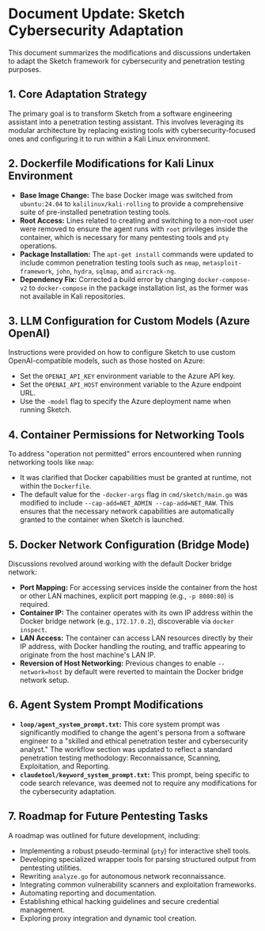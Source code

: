 # Document Update: Sketch Cybersecurity Adaptation

This document summarizes the modifications and discussions undertaken to adapt the Sketch framework for cybersecurity and penetration testing purposes.

## 1. Core Adaptation Strategy

The primary goal is to transform Sketch from a software engineering assistant into a penetration testing assistant. This involves leveraging its modular architecture by replacing existing tools with cybersecurity-focused ones and configuring it to run within a Kali Linux environment.

## 2. Dockerfile Modifications for Kali Linux Environment

*   **Base Image Change:** The base Docker image was switched from `ubuntu:24.04` to `kalilinux/kali-rolling` to provide a comprehensive suite of pre-installed penetration testing tools.
*   **Root Access:** Lines related to creating and switching to a non-root user were removed to ensure the agent runs with `root` privileges inside the container, which is necessary for many pentesting tools and `pty` operations.
*   **Package Installation:** The `apt-get install` commands were updated to include common penetration testing tools such as `nmap`, `metasploit-framework`, `john`, `hydra`, `sqlmap`, and `aircrack-ng`.
*   **Dependency Fix:** Corrected a build error by changing `docker-compose-v2` to `docker-compose` in the package installation list, as the former was not available in Kali repositories.

## 3. LLM Configuration for Custom Models (Azure OpenAI)

Instructions were provided on how to configure Sketch to use custom OpenAI-compatible models, such as those hosted on Azure:

*   Set the `OPENAI_API_KEY` environment variable to the Azure API key.
*   Set the `OPENAI_API_HOST` environment variable to the Azure endpoint URL.
*   Use the `-model` flag to specify the Azure deployment name when running Sketch.

## 4. Container Permissions for Networking Tools

To address "operation not permitted" errors encountered when running networking tools like `nmap`:

*   It was clarified that Docker capabilities must be granted at runtime, not within the `Dockerfile`.
*   The default value for the `-docker-args` flag in `cmd/sketch/main.go` was modified to include `--cap-add=NET_ADMIN --cap-add=NET_RAW`. This ensures that the necessary network capabilities are automatically granted to the container when Sketch is launched.

## 5. Docker Network Configuration (Bridge Mode)

Discussions revolved around working with the default Docker bridge network:

*   **Port Mapping:** For accessing services inside the container from the host or other LAN machines, explicit port mapping (e.g., `-p 8080:80`) is required.
*   **Container IP:** The container operates with its own IP address within the Docker bridge network (e.g., `172.17.0.2`), discoverable via `docker inspect`.
*   **LAN Access:** The container can access LAN resources directly by their IP address, with Docker handling the routing, and traffic appearing to originate from the host machine's LAN IP.
*   **Reversion of Host Networking:** Previous changes to enable `--network=host` by default were reverted to maintain the Docker bridge network setup.

## 6. Agent System Prompt Modifications

*   **`loop/agent_system_prompt.txt`:** This core system prompt was significantly modified to change the agent's persona from a software engineer to a "skilled and ethical penetration tester and cybersecurity analyst." The workflow section was updated to reflect a standard penetration testing methodology: Reconnaissance, Scanning, Exploitation, and Reporting.
*   **`claudetool/keyword_system_prompt.txt`:** This prompt, being specific to code search relevance, was deemed not to require any modifications for the cybersecurity adaptation.

## 7. Roadmap for Future Pentesting Tasks

A roadmap was outlined for future development, including:

*   Implementing a robust pseudo-terminal (`pty`) for interactive shell tools.
*   Developing specialized wrapper tools for parsing structured output from pentesting utilities.
*   Rewriting `analyze.go` for autonomous network reconnaissance.
*   Integrating common vulnerability scanners and exploitation frameworks.
*   Automating reporting and documentation.
*   Establishing ethical hacking guidelines and secure credential management.
*   Exploring proxy integration and dynamic tool creation.
